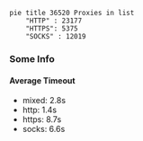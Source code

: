 
```mermaid
pie title 36520 Proxies in list
    "HTTP" : 23177
    "HTTPS": 5375
    "SOCKS" : 12019
```

### Some Info
#### Average Timeout

- mixed: 2.8s
- http: 1.4s
- https: 8.7s
- socks: 6.6s